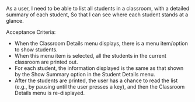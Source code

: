 As a user,
I need to be able to list all students in a classroom, with a detailed summary of each student,
So that I can see where each student stands at a glance.

Acceptance Criteria:
* When the Classroom Details menu displays, there is a menu item/option to show students.
* When this menu item is selected, all the students in the current classroom are printed out.
* For each student, the information displayed is the same as that shown by the Show Summary option in the Student Details menu.
* After the students are printed, the user has a chance to read the list (e.g., by pausing until the user presses a key), and then the Classroom Details menu is re-displayed.
